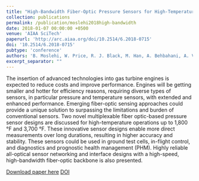 ```yaml
---
title: "High-Bandwidth Fiber-Optic Pressure Sensors for High-Temperature Aerospace Applications"
collection: publications
permalink: /publication/moslehi2018high-bandwidth
date: 2018-01-07 00:00:00 +0500
venue: 'AIAA SciTech'
paperurl: 'http://arc.aiaa.org/doi/10.2514/6.2018-0715'
doi: '10.2514/6.2018-0715'
pubtype: 'conference'
authors: 'B. Moslehi, W. Price, R. J. Black, M. Han, A. Behbahani, A. Von Moll, K. Semega'
excerpt_separator: ""
---
```

The insertion of advanced technologies into gas turbine engines is expected to reduce costs and improve performance. Engines will be getting smaller and hotter for efficiency reasons, requiring diverse types of sensors, in particular pressure and temperature sensors, with extended and enhanced performance. Emerging fiber-optic sensing approaches could provide a unique solution to surpassing the limitations and burden of conventional sensors. Two novel multiplexable fiber optic-based pressure sensor designs are discussed for high-temperature operations up to 1,800 °F and 3,700 °F. These innovative sensor designs enable more direct measurements over long durations, resulting in higher accuracy and stability. These sensors could be used in ground test cells, in-flight control, and diagnostics and prognostic health management (PHM). Highly reliable all-optical sensor networking and interface designs with a high-speed, high-bandwidth fiber-optic backbone is also presented.

[Download paper here](http://arc.aiaa.org/doi/10.2514/6.2018-0715)
[DOI](10.2514/6.2018-0715)